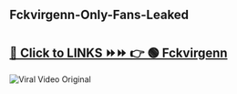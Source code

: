
 ## Fckvirgenn-Only-Fans-Leaked

# <h2><a href="https://clipsfans.com/Fckvirgenn&ref=git">🔗 Click to LINKS ⏩⏩ 👉 🟢 Fckvirgenn </a></h2>

<a href="https://clipsfans.com/Fckvirgenn&ref=git" rel="nofollow" data-target="animated-image.originalLink"><img src="https://i.ibb.co.com/xMMVF88/686577567.gif" alt="Viral Video Original" style="max-width: 100%; display: inline-block;" data-target="animated-image.originalImage"></a>
